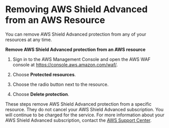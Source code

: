 # Removing AWS Shield Advanced from an AWS Resource<a name="remove-protection"></a>

You can remove AWS Shield Advanced protection from any of your resources at any time\.

**Remove AWS Shield Advanced protection from an AWS resource**

1. Sign in to the AWS Management Console and open the AWS WAF console at [https://console\.aws\.amazon\.com/waf/](https://console.aws.amazon.com/waf/)\. 

1. Choose **Protected resources**\.

1. Choose the radio button next to the resource\.

1. Choose **Delete protection**\.

These steps remove AWS Shield Advanced protection from a specific resource\. They do not cancel your AWS Shield Advanced subscription\. You will continue to be charged for the service\. For more information about your AWS Shield Advanced subscription, contact the [AWS Support Center](https://console.aws.amazon.com/support/home#/)\.